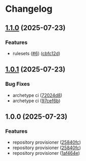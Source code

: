 # Changelog

## [1.1.0](https://github.com/angelvargass/repository-provisioner/compare/v1.0.1...v1.1.0) (2025-07-23)


### Features

* rulesets ([#6](https://github.com/angelvargass/repository-provisioner/issues/6)) ([cbfc12d](https://github.com/angelvargass/repository-provisioner/commit/cbfc12d2d5eed0d5a55b21ded6f7850e100d0cc6))

## [1.0.1](https://github.com/angelvargass/repository-provisioner/compare/v1.0.0...v1.0.1) (2025-07-23)


### Bug Fixes

* archetype ci ([72024d8](https://github.com/angelvargass/repository-provisioner/commit/72024d85c94fe2bb681631d2646c597bcb399321))
* archetype ci ([97cef6b](https://github.com/angelvargass/repository-provisioner/commit/97cef6bc82eb762823415fb32e15e63f9e3c7494))

## 1.0.0 (2025-07-23)


### Features

* repository provisioner ([25840fc](https://github.com/angelvargass/repository-provisioner/commit/25840fcea25030df5d27bf336f70d754e3083ed1))
* repository provisioner ([25840fc](https://github.com/angelvargass/repository-provisioner/commit/25840fcea25030df5d27bf336f70d754e3083ed1))
* repository provisioner ([1af464e](https://github.com/angelvargass/repository-provisioner/commit/1af464e82defebd05417129ce2c3f61f60be3c20))
